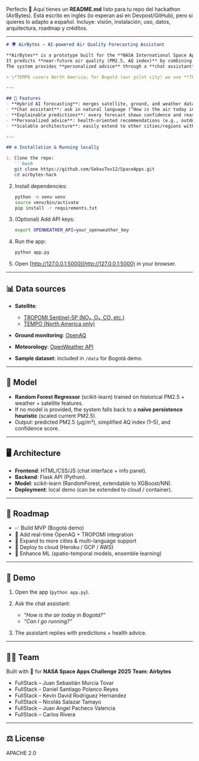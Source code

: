 Perfecto 🚀 Aquí tienes un **README.md** listo para tu repo del hackathon (AirBytes). Está escrito en inglés (lo esperan así en Devpost/GitHub), pero si quieres lo adapto a español. Incluye: visión, instalación, uso, datos, arquitectura, roadmap y créditos.

---

```markdown
# 🌍 AirBytes — AI-powered Air Quality Forecasting Assistant

**AirBytes** is a prototype built for the **NASA International Space Apps Challenge 2025**.  
It predicts **near-future air quality (PM2.5, AQ index)** by combining **satellite data (TROPOMI, TEMPO\*)**, **ground stations (OpenAQ)**, and **meteorological data (OpenWeather)**.  
The system provides **personalized advice** through a **chat assistant** interface, empowering communities to take informed health and lifestyle decisions.

> \*TEMPO covers North America; for Bogotá (our pilot city) we use **TROPOMI Sentinel-5P** and ground stations.

---

## 🚀 Features
- **Hybrid AI forecasting**: merges satellite, ground, and weather data.
- **Chat assistant**: ask in natural language (“How is the air today in Bogotá?”) and get predictions + health tips.
- **Explainable predictions**: every forecast shows confidence and reasoning.
- **Personalized advice**: health-oriented recommendations (e.g., outdoor activity safety, mask use).
- **Scalable architecture**: easily extend to other cities/regions with available data.

---

## ⚙️ Installation & Running locally

1. Clone the repo:
   ```bash
   git clone https://github.com/SebasTov12/SpaceApps.git
   cd airbytes-hack
````

2. Install dependencies:

   ```bash
   python -m venv venv
   source venv/bin/activate
   pip install -r requirements.txt
   ```

3. (Optional) Add API keys:

   ```bash
   export OPENWEATHER_API=your_openweather_key
   ```

4. Run the app:

   ```bash
   python app.py
   ```

5. Open [http://127.0.0.1:5000](http://127.0.0.1:5000) in your browser.

---

## 📊 Data sources

* **Satellite**:

  * [TROPOMI Sentinel-5P (NO₂, O₃, CO, etc.)](https://s5phub.copernicus.eu)
  * [TEMPO (North America only)](https://tempo.si.edu/)
* **Ground monitoring**: [OpenAQ](https://openaq.org/)
* **Meteorology**: [OpenWeather API](https://openweathermap.org/api)
* **Sample dataset**: included in `/data` for Bogotá demo.

---

## 🧠 Model

* **Random Forest Regressor** (scikit-learn) trained on historical PM2.5 + weather + satellite features.
* If no model is provided, the system falls back to a **naïve persistence heuristic** (scaled current PM2.5).
* Output: predicted PM2.5 (µg/m³), simplified AQ index (1–5), and confidence score.

---

## 🖥️ Architecture

* **Frontend**: HTML/CSS/JS (chat interface + info panel).
* **Backend**: Flask API (Python).
* **Model**: scikit-learn (RandomForest, extendable to XGBoost/NN).
* **Deployment**: local demo (can be extended to cloud / container).

---

## 📅 Roadmap

* ✅ Build MVP (Bogotá demo)
* 🔄 Add real-time OpenAQ + TROPOMI integration
* 🔄 Expand to more cities & multi-language support
* 🔄 Deploy to cloud (Heroku / GCP / AWS)
* 🔄 Enhance ML (spatio-temporal models, ensemble learning)

---

## 🎥 Demo

1. Open the app (`python app.py`).
2. Ask the chat assistant:

   * *“How is the air today in Bogotá?”*
   * *“Can I go running?”*
3. The assistant replies with predictions + health advice.

---

## 👩‍🚀 Team

Built with 💙 for **NASA Space Apps Challenge 2025**
**Team: Airbytes**

* FullStack – Juan Sebastián Murcia Tovar
* FullStack – Daniel Santiago Polanco Reyes
* FullStack – Kevin David Rodriguez Hernandez
* FullStack – Nicolás Salazar Tamayo
* FullStack – Juan Angel Pacheco Valencia
* FullStack – Carlos Rivera

---

## ⚖️ License

APACHE 2.0